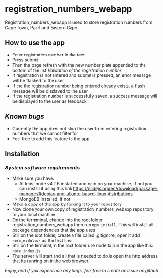 # registration_numbers_webapp
Registration_numbers_webapp is used to store registration numbers from Cape Town, Paarl and Eastern Cape. 
## How to use the app
 * Enter registration number in the text
 * Press submit
 * Then the page refresh with the new number plate appended to the bottom of the list
 *Validation of the registration number*
 * If registration is not entered and submit is pressed, an error message will be flashed to the user
 * If the the registration number being entered already exists, a flash message will be displayed to the user
 * If the registration number is successfully saved, a success message will be displayed to the user as feedback

## *Known bugs*
 * Currently the app does not stop the user from entering registration numbers that we cannot filter for
 * Feel free to add this feature to the app.

## Installation
 ### *System software requirements*
 * Make sure you have:
    - At least node v4.2.6 installed and npm on your machine, if not you can install it using this link https://nodejs.org/en/download/package-manager/#debian-and-ubuntu-based-linux-distributions
    - MongoDB installed, if not 
 * Make a copy of the app by forking it to your repository
 * Now clone your own copy of registration_numbers_webapp repository to your local machine
 * On the termminal, change into the root folder registration_numbers_webapp then run `npm install`. This will install all package dependencies that the app uses
 * Still on the root folder, create a file called .gitignore, open it add `node_modules/` as the first line.
 * Still on the terminal, in the root folder use node to run the app like this: `node index.js`
 * The server will start and all that is needed to do is open the http address that its running on in the web browser.
 
 *Enjoy, and if you experience any bugs, feel free to create an issue on github*
